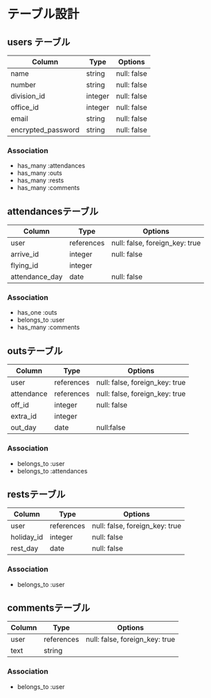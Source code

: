 # テーブル設計

## users テーブル

| Column             | Type    | Options     |
| ------------------ | ------- | ----------- |
| name               | string  | null: false |
| number             | string  | null: false |
| division_id        | integer | null: false |
| office_id          | integer | null: false |
| email              | string  | null: false |
| encrypted_password | string  | null: false |


### Association
- has_many :attendances
- has_many :outs
- has_many :rests
- has_many :comments





## attendancesテーブル

| Column           | Type       | Options                        |
| ---------------- | ---------- | ------------------------------ |
| user             | references | null: false, foreign_key: true |
| arrive_id        | integer    | null: false                    |
| flying_id        | integer    |                                | 
| attendance_day   | date       | null: false                    |


### Association
- has_one :outs
- belongs_to :user
- has_many :comments






## outsテーブル

| Column     | Type       | Options                        |
| ---------- | ---------- | ------------------------------ |
| user       | references | null: false, foreign_key: true |
| attendance | references | null: false, foreign_key: true |
| off_id     | integer    | null: false                    |
| extra_id   | integer    |                                |
| out_day    | date       | null:false                     |

### Association
- belongs_to :user
- belongs_to :attendances






## restsテーブル

| Column        | Type       | Options                        |
| ------------- | ---------- | ------------------------------ |
| user          | references | null: false, foreign_key: true |
| holiday_id    | integer    | null: false                    |
| rest_day      | date       | null: false                    |


### Association
- belongs_to :user







## commentsテーブル

| Column        | Type       | Options                        |
| ------------- | ---------- | ------------------------------ |
| user          | references | null: false, foreign_key: true |
| text          | string     |                                |


### Association
- belongs_to :user
